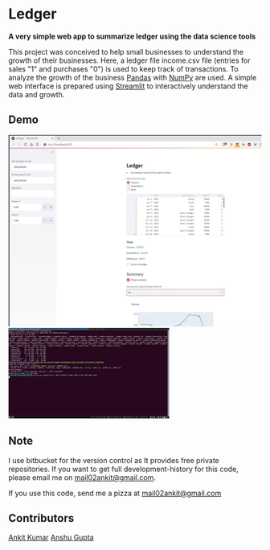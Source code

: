 # Ledger
**A very simple web app to summarize ledger using the data science tools** 

This project was conceived to help small businesses to understand the growth of their businesses. Here, a ledger file
income.csv file (entries for sales "1" and purchases "0") is used to keep track of transactions. To analyze the growth
of the business [Pandas](https://pandas.pydata.org/) with [NumPy](https://numpy.org/) are used. A simple web interface
is prepared using [Streamlit](https://streamlit.io/) to interactively understand the data and growth.

##  Demo
![](demo.jpg)
![](demo.gif)

## Note
I use bitbucket for the version control as It provides free private repositories. If you want to get full development-history for this code, please email me on mail02ankit@gmail.com.

If you use this code, send me a pizza at mail02ankit@gmail.com

## Contributors
[Ankit Kumar](https://mail02ankit.github.io/)
[Anshu Gupta](https://anshu02gupta.github.io/)

